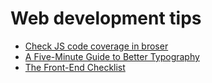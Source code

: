 # Web development tips

- [Check JS code coverage in broser](https://dev.to/saigowthamr/how-to-check-code-coverage-in-chrome-1d89)
- [A Five-Minute Guide to Better Typography](http://pierrickcalvez.com/journal/a-five-minutes-guide-to-better-typography)
- [The Front-End Checklist](https://frontendchecklist.io/)
